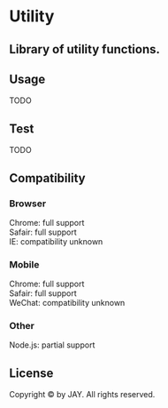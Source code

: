 # Utility
Library of utility functions.
------------

## Usage

TODO

## Test

TODO

## Compatibility
### Browser
Chrome: full support  
Safair: full support  
IE: compatibility unknown  

### Mobile
Chrome: full support  
Safair: full support  
WeChat: compatibility unknown  

### Other
Node.js: partial support  

## License
Copyright © by JAY. All rights reserved.